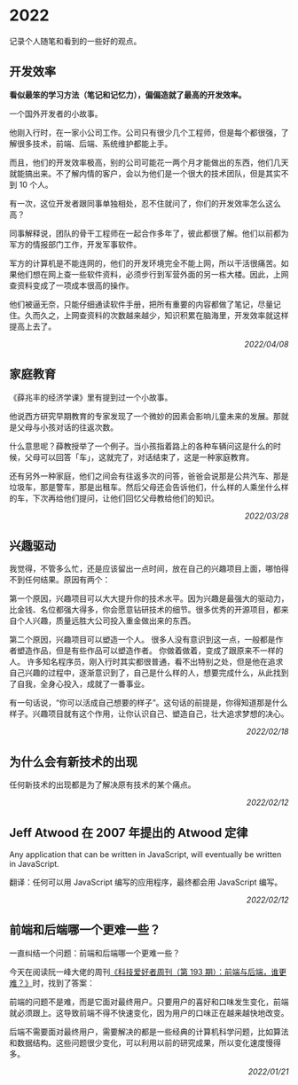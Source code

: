 # 2022

记录个人随笔和看到的一些好的观点。

## 开发效率

**看似最笨的学习方法（笔记和记忆力），偏偏造就了最高的开发效率。**

一个国外开发者的小故事。

他刚入行时，在一家小公司工作。公司只有很少几个工程师，但是每个都很强，了解很多技术，前端、后端、系统维护都能上手。

而且，他们的开发效率极高，别的公司可能花一两个月才能做出的东西，他们几天就能搞出来。不了解内情的客户，会以为他们是一个很大的技术团队，但是其实不到 10 个人。

有一次，这位开发者跟同事单独相处，忍不住就问了，你们的开发效率怎么这么高？

同事解释说，团队的骨干工程师在一起合作多年了，彼此都很了解。他们以前都为军方的情报部门工作，开发军事软件。

军方的计算机是不能连网的，他们的开发环境完全不能上网，所以干活很痛苦。如果他们想在网上查一些软件资料，必须步行到军营外面的另一栋大楼。因此，上网查资料变成了一项成本很高的操作。

他们被逼无奈，只能仔细通读软件手册，把所有重要的内容都做了笔记，尽量记住。久而久之，上网查资料的次数越来越少，知识积累在脑海里，开发效率就这样提高上去了。

<p align="right"><em>2022/04/08</em></p>

## 家庭教育

《薛兆丰的经济学课》里有提到过一个小故事。

他说西方研究早期教育的专家发现了一个微妙的因素会影响儿童未来的发展。那就是父母与小孩对话的往返次数。

什么意思呢？薛教授举了一个例子。当小孩指着路上的各种车辆问这是什么的时候，父母可以回答「车」，这就完了，对话结束了，这是一种家庭教育。

还有另外一种家庭，他们之间会有往返多次的问答，爸爸会说那是公共汽车、那是垃圾车，那是警车，那是出租车。然后父母还会告诉他们，什么样的人乘坐什么样的车，下次再给他们提问，让他们回忆父母教给他们的知识。

<p align="right"><em>2022/03/28</em></p>

## 兴趣驱动

我觉得，不管多么忙，还是应该留出一点时间，放在自己的兴趣项目上面，哪怕得不到任何结果。原因有两个：

第一个原因，兴趣项目可以大大提升你的技术水平。因为兴趣是最强大的驱动力，比金钱、名位都强大得多，你会愿意钻研技术的细节。很多优秀的开源项目，都来自个人兴趣，质量远胜大公司投入重金做出来的东西。

第二个原因，兴趣项目可以塑造一个人。 很多人没有意识到这一点，一般都是作者塑造作品，但是有些作品可以塑造作者。 你做着做着，变成了跟原来不一样的人。
许多知名程序员，刚入行时其实都很普通，看不出特别之处，但是他在追求自己兴趣的过程中，逐渐意识到了，自己是什么样的人，想要完成什么，从此找到了自我，全身心投入，成就了一番事业。

有一句话说，“你可以活成自己想要的样子”。这句话的前提是，你得知道那是什么样子。兴趣项目就有这个作用，让你认识自己、塑造自己，壮大追求梦想的决心。

<p align="right"><em>2022/02/18</em></p>

## 为什么会有新技术的出现

任何新技术的出现都是为了解决原有技术的某个痛点。

<p align="right"><em>2022/02/12</em></p>

## Jeff Atwood 在 2007 年提出的 Atwood 定律

Any application that can be written in JavaScript, will eventually be written in JavaScript.

翻译：任何可以用 JavaScript 编写的应用程序，最终都会用 JavaScript 编写。

<p align="right"><em>2022/02/12</em></p>

## 前端和后端哪一个更难一些？

一直纠结一个问题：前端和后端哪一个更难一些？

今天在阅读阮一峰大佬的周刊[《科技爱好者周刊（第 193 期）：前端与后端，谁更难？》](https://github.com/ruanyf/weekly/blob/master/docs/issue-193.md)时，找到了答案：

前端的问题不是难，而是它面对最终用户。只要用户的喜好和口味发生变化，前端就必须跟上。这导致前端不得不快速变化，因为用户的口味正在越来越快地改变。

后端不需要面对最终用户，需要解决的都是一些经典的计算机科学问题，比如算法和数据结构。这些问题很少变化，可以利用以前的研究成果，所以变化速度慢得多。

<p align="right"><em>2022/01/21</em></p>
